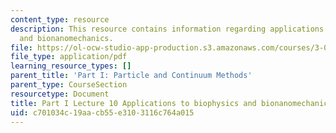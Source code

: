 ```yaml
---
content_type: resource
description: This resource contains information regarding applications to biophysics
  and bionanomechanics.
file: https://ol-ocw-studio-app-production.s3.amazonaws.com/courses/3-021j-introduction-to-modeling-and-simulation-spring-2012/c701034c19aacb55e3103116c764a015_MIT3_021JS12_P1_L10.pdf
file_type: application/pdf
learning_resource_types: []
parent_title: 'Part I: Particle and Continuum Methods'
parent_type: CourseSection
resourcetype: Document
title: Part I Lecture 10 Applications to biophysics and bionanomechanics
uid: c701034c-19aa-cb55-e310-3116c764a015
---
```

